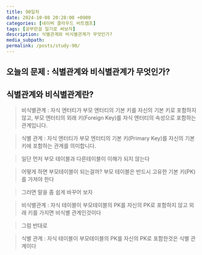 ```yaml
---
title: 90일차
date: 2024-10-08 20:28:00 +0900
categories: [네이버 클라우드 비트캠프]
tags: [공부란걸 일기로 써보자]
description: 식별관계와 비식별관계가 무엇인가?
media_subpath:
permalink: /posts/study-90/
---
```


## 오늘의 문제 : 식별관계와 비식별관계가 무엇인가?

## 식별관계와 비식별관계란?

> 비식별관계 : 자식 엔터티가 부모 엔터티의 기본 키를 자신의 기본 키로 포함하지 않고, 부모 엔터티의 외래 키(Foreign Key)를 자식 엔터티의 속성으로 포함하는 관계입니다.

> 식별 관계 : 자식 엔터티가 부모 엔터티의 기본 키(Primary Key)를 자신의 기본 키에 포함하는 관계를 의미합니다.

> 일단 먼저 부모 테이블과 다른테이블이 이해가 되지 않는다

> 어떻게 하면 부모테이블이 되는걸까?
> 부모 테이블은 반드시 고유한 기본 키(PK)를 가져야 한다

> 그러면 말을 좀 쉽게 바꾸어 보자

> 비식별관계 : 자식 테이블이 부모테이블의 PK를 자신의 PK로 포함하지 않고 외래 키를 가지면 비식별 관계인것이다

> 그럼 반대로

> 식별 관계 : 자식 테이블이 부모테이블의 PK를 자신의 PK로 포함한것은 식별 관계이다
